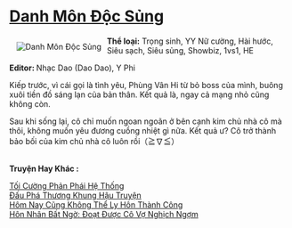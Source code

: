 <a href="https://utruyen.com/danh-mon-doc-sung/17063/" title="Danh Môn Độc Sủng"><h1>Danh Môn Độc Sủng</h1></a><div style="display:table"><img align="right" style="float: left; padding: 10px;" src="https://utruyen.com/images/story/200x260/danh-mon-doc-sung.jpg" alt="Danh Môn Độc Sủng"><b>Thể loại:</b> Trọng sinh, YY Nữ cường, Hài hước, Siêu sạch, Siêu sủng, Showbiz, 1vs1, HE<p></p><b>Editor: </b>Nhạc Dao (Dao Dao), Y Phi<p></p>Kiếp trước, vì cái gọi là tình yêu, Phùng Vân Hi từ bỏ boss của mình, buông xuôi tiền đồ sáng lạn của bản thân. Kết quả là, ngay cả mạng nhỏ cũng không còn.<p></p>Sau khi sống lại, cô chỉ muốn ngoan ngoãn ở bên cạnh kim chủ nhà cô mà thôi, không muốn yêu đương cuồng nhiệt gì nữa. Kết quả ư? Cô trở thành bảo bối của kim chủ nhà cô luôn rồi（≧∇≦）</div><p><br><b>Truyện Hay Khác :</b></p><a href="https://utruyen.com/toi-cuong-phan-phai-he-thong/16829/" alt="Tối Cường Phản Phái Hệ Thống">Tối Cường Phản Phái Hệ Thống</a><br/><a href="https://github.com/quanluxury/truyenhot/tree/master/truyenhay/513/" alt="Đấu Phá Thương Khung Hậu Truyện">Đấu Phá Thương Khung Hậu Truyện</a><br/><a href="https://dammyh.wordpress.com/2019/11/07/hom-nay-cu%cc%83ng-khong-the%cc%89-ly-hon-thanh-cong/" alt="Hôm Nay Cũng Không Thể Ly Hôn Thành Công">Hôm Nay Cũng Không Thể Ly Hôn Thành Công</a><br/><a href="https://github.com/quanluxury/ngontinhhot/tree/master/truyenhay/17012/" alt="Hôn Nhân Bất Ngờ: Đoạt Được Cô Vợ Nghịch Ngợm">Hôn Nhân Bất Ngờ: Đoạt Được Cô Vợ Nghịch Ngợm</a><br/>